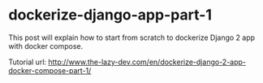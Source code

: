 # dockerize-django-app-part-1

This post will explain how to start from scratch to dockerize Django 2 app with docker compose.

Tutorial url: http://www.the-lazy-dev.com/en/dockerize-django-2-app-docker-compose-part-1/
